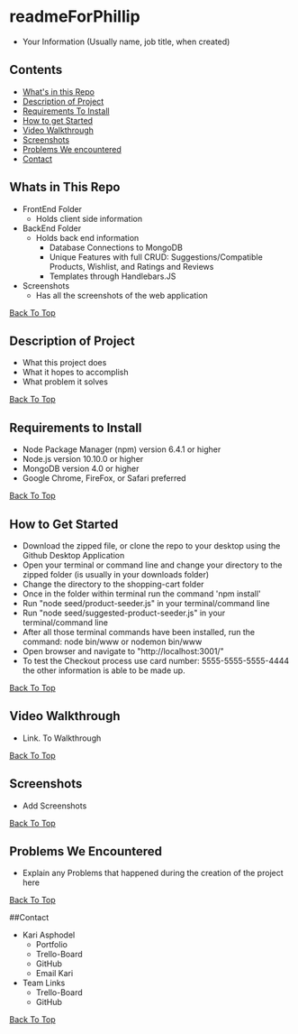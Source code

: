 # readmeForPhillip
* Your Information (Usually name, job title, when created)

## Contents
* [What's in this Repo](#Whats-in-This-Repo)
* [Description of Project](#Description-Of-Project)
* [Requirements To Install](#Requirements-To-Install)
* [How to get Started](#How-to-get-Started)
* [Video Walkthrough](#Video-Walkthrough)
* [Screenshots](#Screenshots)
* [Problems We encountered](#Problems-We-Encountered)
* [Contact](#Contact)

## Whats in This Repo
* FrontEnd Folder
    * Holds client side information
* BackEnd Folder
    * Holds back end information
        * Database Connections to MongoDB
        * Unique Features with full CRUD: Suggestions/Compatible Products, Wishlist, and Ratings and Reviews
        * Templates through Handlebars.JS
* Screenshots
    * Has all the screenshots of the web application

[Back To Top](#readmeForPhillip)

## Description of Project
* What this project does
* What it hopes to accomplish
* What problem it solves

[Back To Top](#readmeForPhillip)

## Requirements to Install
* Node Package Manager (npm) version 6.4.1 or higher
* Node.js version 10.10.0 or higher
* MongoDB version 4.0 or higher
* Google Chrome, FireFox, or Safari preferred

[Back To Top](#readmeForPhillip)

## How to Get Started
* Download the zipped file, or clone the repo to your desktop using the Github Desktop Application
* Open your terminal or command line and change your directory to the zipped folder (is usually in your downloads folder)
* Change the directory to the shopping-cart folder
* Once in the folder within terminal run the command 'npm install'
* Run "node seed/product-seeder.js" in your terminal/command line
* Run "node seed/suggested-product-seeder.js" in your terminal/command line
* After all those terminal commands have been installed, run the command: node bin/www or nodemon bin/www
* Open browser and navigate to "http://localhost:3001/"
* To test the Checkout process use card number: 5555-5555-5555-4444 the other information is able to be made up.

[Back To Top](#readmeForPhillip)

## Video Walkthrough
* Link. To Walkthrough

[Back To Top](#readmeForPhillip)

## Screenshots
* Add Screenshots

[Back To Top](#readmeForPhillip)

## Problems We Encountered
* Explain any Problems that happened during the creation of the project here

[Back To Top](#readmeForPhillip)

##Contact
* Kari Asphodel
    * Portfolio
    * Trello-Board
    * GitHub
    * Email Kari
* Team Links
    * Trello-Board
    * GitHub

[Back To Top](#readmeForPhillip)